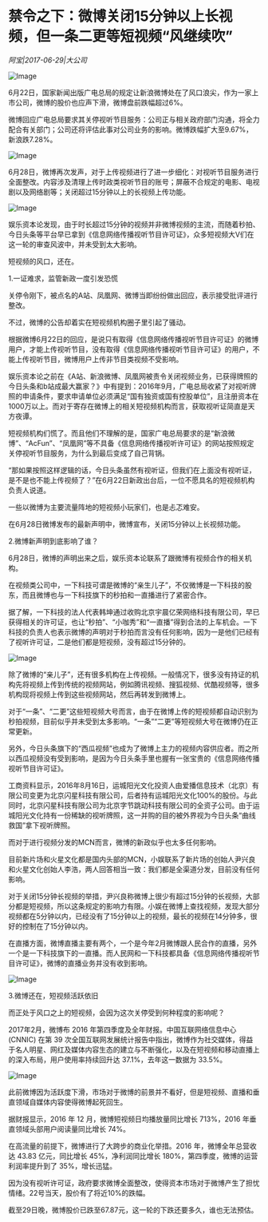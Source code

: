# 禁令之下：微博关闭15分钟以上长视频，但一条二更等短视频“风继续吹”

*阿宝|2017-06-29|大公司*

![Image](http://static.ylzbl.com/uploads/ueditor/php/upload/image/20170630/1498753233209595.png)

6月22日，国家新闻出版广电总局的规定让新浪微博处在了风口浪尖，作为一家上市公司，微博的股价也应声下滑，微博盘前跌幅超过6%。

微博回应广电总局要求其关停视听节目服务：公司正与相关政府部门沟通，将全力配合有关部门；公司还将评估此事对公司业务的影响。微博跌幅扩大至9.67%，新浪跌7.28%。

![Image](http://static.ylzbl.com/uploads/ueditor/php/upload/image/20170630/1498753039866197.png)

6月28日，微博再次发声，对于上传视频进行了进一步细化：对视听节目服务进行全面整改。内容涉及清理上传时政类视听节目的账号；屏蔽不合规定的电影、电视剧以及网络剧等；关闭超过15分钟以上的长视频上传功能。

![Image](http://static.ylzbl.com/uploads/ueditor/php/upload/image/20170630/1498753061993655.png)

娱乐资本论发现，由于时长超过15分钟的视频并非微博视频的主流，而随着秒拍、今日头条等平台早已拿到《信息网络传播视听节目许可证》，众多短视频大V们在这一轮的审查风波中，并未受到太大影响。

短视频的风口，还在。

1.一证难求，监管新政一度引发恐慌

关停令刚下，被点名的A站、凤凰网、微博当即纷纷做出回应，表示接受批评进行整改。

不过，微博的公告却着实在短视频机构圈子里引起了骚动。

根据微博6月22日的回应，是说只有取得《信息网络传播视听节目许可证》的微博用户，才能上传视听节目，没有取得《信息网络传播视听节目许可证》的用户，不能上传视听节目，微博用户上传非节目类视频不受影响。

娱乐资本论之前在《A站、新浪微博、凤凰网被责令关闭视频业务，已获得牌照的今日头条和b站成最大赢家？》中有提到：2016年9月，广电总局收紧了对视听牌照的申请条件，要求申请单位必须满足“国有独资或国有控股单位”，且注册资本在1000万以上。而对于寄存在微博上的相关短视频机构而言，获取视听证简直是天方夜谭。

短视频机构们慌了。而且他们不理解的是，国家广电总局要求的是“新浪微博”、“AcFun”、“凤凰网”等不具备《信息网络传播视听许可证》的网站按照规定关停视听节目服务，为什么到最后变成了自己背锅。

“那如果按照这样逻辑的话，今日头条虽然有视听证，但我们在上面没有视听证，是不是也不能上传视频了？”在6月22日新政出台后，一位不愿具名的短视频机构负责人说道。

一些以微博为主要流量阵地的短视频小玩家们，也是忐忑难安。

在6月28日微博发布的最新声明中，微博宣布，关闭15分钟以上长视频功能。

2.微博新声明到底影响了谁？

6月28日，微博的声明出来之后，娱乐资本论联系了跟微博有视频合作的相关机构。

在视频类公司中，一下科技可谓是微博的“亲生儿子”，不仅微博是一下科技的股东，而且微博也与一下科技旗下的秒拍和一直播进行了紧密合作。

据了解，一下科技的法人代表韩坤通过收购北京宇晨亿荣网络科技有限公司，早已获得相关的许可证，也让“秒拍”、“小咖秀”和“一直播”得到合法的上车机会。一下科技的负责人也表示微博的声明对于秒拍而言没有任何影响，因为一是他们已经有了视听许可证，二是他们都是短视频，没有超过15分钟的。

![Image](http://static.ylzbl.com/uploads/ueditor/php/upload/image/20170630/1498753078939965.png)

除了微博的“亲儿子”，还有很多机构在上传视频。一般情况下，很多没有持证的机构先将视频上传到传统的视频网站，例如腾讯视频、搜狐视频、优酷视频等，很多机构现将视频上传到这些视频网站，然后再转发到微博上。

对于“一条”、“二更”这些短视频大号而言，由于在微博上传的短视频都自动识别为秒拍视频，目前似乎并未受到太多影响。“一条”“二更”等短视频大号在微博仍在正常更新。

另外，今日头条旗下的“西瓜视频”也成为了微博上主力的视频内容供应者。而之所以西瓜视频没有受到影响，是因为今日头条手里也握有一张宝贵的《信息网络传播视听节目许可证》。

工商资料显示，2016年8月16日，运城阳光文化投资人由爱播信息技术（北京）有限公司变更为北京闪星科技有限公司，后者持有运城阳光文化100%的股份。与此同时，北京闪星科技有限公司为北京字节跳动科技有限公司的全资子公司。由于运城阳光文化持有一份稀缺的视听牌照，这一并购的目的被外界视为今日头条“曲线救国”拿下视听牌照。

而对于进行视频分发的MCN而言，微博的新政似乎也太多任何影响。

目前新片场和火星文化都是国内头部的MCN，小娱联系了新片场的创始人尹兴良和火星文化创始人李浩，两人回答相当一致：我们都是全渠道分发，目前没有任何影响。

对于关闭15分钟长视频的举措，尹兴良称微博上很少有超过15分钟的长视频，大部分都是短视频，所以这条规定的影响力有限。小娱在微博上查找视频，发现大部分视频都在5分钟以内，已经没有了15分钟以上的视频，最长的视频在14分钟多，很好的控制在了15分钟以内。

在直播方面，微博直播主要有两个，一个是今年2月微博跟人民合作的直播，另外一个是一下科技旗下的一直播。而人民网和一下科技都具备《信息网络传播视听节目许可证》，微博的直播业务并没有收到影响。

![Image](http://static.ylzbl.com/uploads/ueditor/php/upload/image/20170630/1498753143524151.png)

3.微博还在，短视频活跃依旧

而正处于风口之上的短视频，会因为这次关停受到何种程度的影响呢？

2017年2月，微博布 2016 年第四季度及全年财报。中国互联网络信息中心(CNNIC) 在第 39 次全国互联网发展统计报告中指出，微博作为社交媒体，得益于名人明星、网红及媒体内容生态的建立与不断强化，以及在短视频和移动直播上的深入布局，用户使用率持续回升达 37.1%，去年这一数据为 33.5%。

![Image](http://static.ylzbl.com/uploads/ueditor/php/upload/image/20170630/1498753280175953.jpeg)

此前微博因为活跃度下滑，市场对于微博的前景并不看好，但是短视频、直播和垂直领域自媒体内容使得微博起死回生。

据财报显示，2016 年 12 月，微博短视频日均播放量同比增长 713%，2016 年垂直领域头部用户阅读量同比增长 74%。

在高流量的前提下，微博进行了大跨步的商业化举措。2016 年，微博全年总营收达 43.83 亿元，同比增长 45%，净利润同比增长 180%，第四季度，微博的运营利润率提升到了 35%，增长迅猛。

因为没有视听许可证，政府要求微博全面整改，使得资本市场对于微博产生了担忧情绪。22号当天，股价有了将近10%的跌幅。

截至29日晚，微博股价已跌至67.87元，这一轮的下跌还要多久，谁也无法预估。

